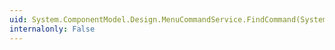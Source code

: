 ```yaml
---
uid: System.ComponentModel.Design.MenuCommandService.FindCommand(System.Guid,System.Int32)
internalonly: False
---
```

